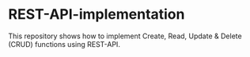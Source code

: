 # REST-API-implementation
This repository shows how to implement Create, Read, Update &amp; Delete (CRUD) functions using REST-API.
